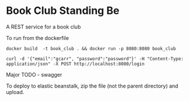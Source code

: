 # Book Club Standing Be

A REST service for a book club

To run from the dockerfile

```
docker build  -t book_club . && docker run -p 8080:8080 book_club

curl -d '{"email":"gcarr", "password":"password"}' -H "Content-Type: application/json" -X POST http://localhost:8080/login
```
Major TODO - swagger

To deploy to elastic beanstalk, zip the file (not the parent directory) and upload.
